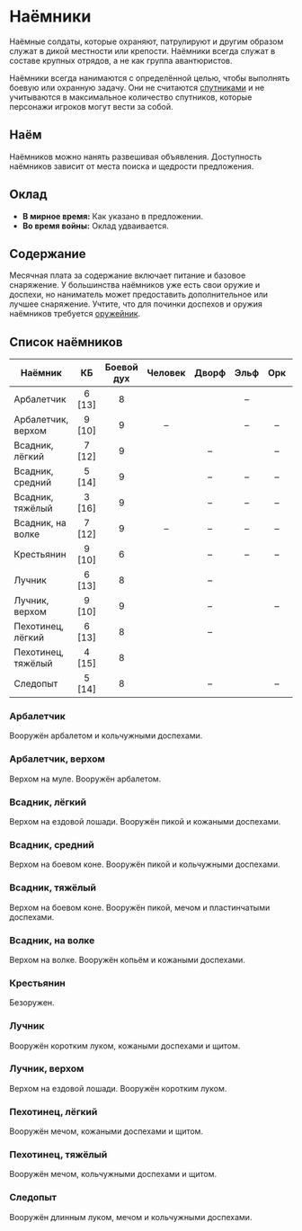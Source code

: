 # Наёмники

Наёмные солдаты, которые охраняют, патрулируют и другим образом служат в дикой местности или крепости. Наёмники всегда служат в составе крупных отрядов, а не как группа авантюристов.

Наёмники всегда нанимаются с определённой целью, чтобы выполнять боевую или охранную задачу. Они не считаются [спутниками](../hired-help/retainers.md) и не учитываются в максимальное количество спутников, которые персонажи игроков могут вести за собой.

## Наём

Наёмников можно нанять развешивая объявления. Доступность наёмников зависит от места поиска и щедрости предложения.

## Оклад

- **В мирное время:** Как указано в предложении.
- **Во время войны:** Оклад удваивается.

## Содержание

Месячная плата за содержание включает питание и базовое снаряжение. У большинства наёмников уже есть свои оружие и доспехи, но наниматель может предоставить дополнительное или лучшее снаряжение. Учтите, что для починки доспехов и оружия наёмников требуется [оружейник](../hired-help/specialists.md#оружейник).

## Список наёмников

| Наёмник            |   КБ   | Боевой дух |     Человек     |      Дворф      |      Эльф       |          Орк          |        Гоблин        |
| ------------------ | :----: | :--------: | :-------------: | :-------------: | :-------------: | :-------------------: | :------------------: |
| Арбалетчик         | 6 [13] |     8      | <Coin v="4" />  | <Coin v="6" />  |        –        |    <Coin v="2" />     |          –           |
| Арбалетчик, верхом | 9 [10] |     9      |        –        | <Coin v="15" /> |        –        |           –           |          –           |
| Всадник, лёгкий    | 7 [12] |     9      | <Coin v="10" /> |        –        | <Coin v="20" /> |           –           |          –           |
| Всадник, средний   | 5 [14] |     9      | <Coin v="15" /> |        –        |        –        |           –           |          –           |
| Всадник, тяжёлый   | 3 [16] |     9      | <Coin v="20" /> |        –        |        –        |           –           |          –           |
| Всадник, на волке  | 7 [12] |     9      |        –        |        –        |        –        |           –           |    <Coin v="5" />    |
| Крестьянин         | 9 [10] |     6      | <Coin v="1" />  |        –        |        –        |           –           |          –           |
| Лучник             | 6 [13] |     8      | <Coin v="5" />  |        –        | <Coin v="10" /> |    <Coin v="3" />     |    <Coin v="2" />    |
| Лучник, верхом     | 9 [10] |     9      | <Coin v="15" /> |        –        | <Coin v="30" /> |           –           |          –           |
| Пехотинец, лёгкий  | 6 [13] |     8      | <Coin v="2" />  |        –        | <Coin v="4" />  |    <Coin v="1" />     | <Coin v="5" t="s" /> |
| Пехотинец, тяжёлый | 4 [15] |     8      | <Coin v="3" />  | <Coin v="5" />  | <Coin v="6" />  | <Coin v="15" t="s" /> |          –           |
| Следопыт           | 5 [14] |     8      | <Coin v="10" /> |        –        | <Coin v="20" /> |           –           |          –           |

### Арбалетчик

Вооружён арбалетом и кольчужными доспехами.

### Арбалетчик, верхом

Верхом на муле. Вооружён арбалетом.

### Всадник, лёгкий

Верхом на ездовой лошади. Вооружён пикой и кожаными доспехами.

### Всадник, средний

Верхом на боевом коне. Вооружён пикой и кольчужными доспехами.

### Всадник, тяжёлый

Верхом на боевом коне. Вооружён пикой, мечом и пластинчатыми доспехами.

### Всадник, на волке

Верхом на волке. Вооружён копьём и кожаными доспехами.

### Крестьянин

Безоружен.

### Лучник

Вооружён коротким луком, кожаными доспехами и щитом.

### Лучник, верхом

Верхом на ездовой лошади. Вооружён коротким луком.

### Пехотинец, лёгкий

Вооружён мечом, кожаными доспехами и щитом.

### Пехотинец, тяжёлый

Вооружён мечом, кольчужными доспехами и щитом.

### Следопыт

Вооружён длинным луком, мечом и кольчужными доспехами.
